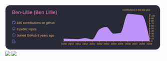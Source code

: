 ![](https://raw.githubusercontent.com/Ben-Lillie/Ben-Lillie/master/profile-summary-card-output/dracula/0-profile-details.svg)
![](https://raw.githubusercontent.com/Ben-Lillie/profile-summary/master/profile-summary-card-output/dracula/1-repos-per-language.svg) 
![](https://raw.githubusercontent.com/Ben-Lillie/profile-summary/master/profile-summary-card-output/dracula/2-most-commit-language.svg)

